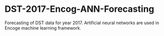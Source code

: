 # DST-2017-Encog-ANN-Forecasting
Forecasting of DST data for year 2017. Artificial neural networks are used in Encoge machine learning framework.
